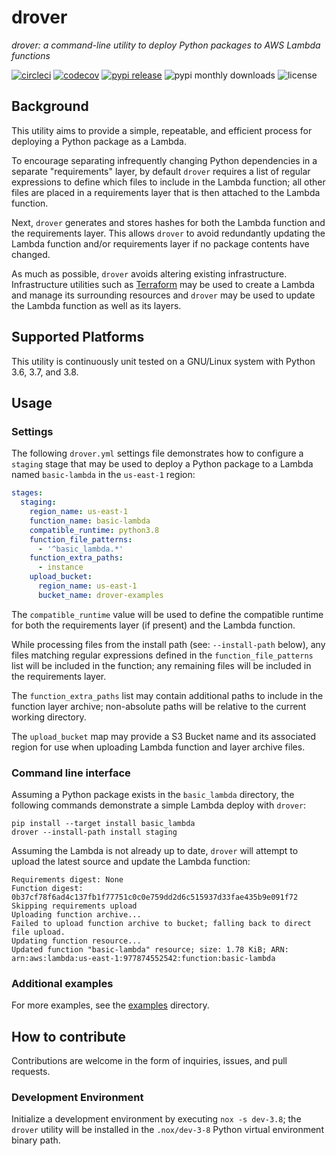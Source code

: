# drover
*drover: a command-line utility to deploy Python packages to AWS Lambda functions*

[![circleci](https://circleci.com/gh/jwilges/drover/tree/master.svg?style=shield)](https://circleci.com/gh/jwilges/drover/tree/master)
[![codecov](https://codecov.io/gh/jwilges/drover/branch/master/graph/badge.svg)](https://codecov.io/gh/jwilges/drover/branch/master)
[![pypi release](https://img.shields.io/pypi/v/drover)](https://pypi.org/project/drover)
![pypi monthly downloads](https://img.shields.io/pypi/dm/drover)
![license](https://img.shields.io/github/license/jwilges/drover)

## Background
This utility aims to provide a simple, repeatable, and efficient process for
deploying a Python package as a Lambda.

To encourage separating infrequently changing Python dependencies in a separate
"requirements" layer, by default `drover` requires a list of regular expressions
to define which files to include in the Lambda function; all other files are
placed in a requirements layer that is then attached to the Lambda function.

Next, `drover` generates and stores hashes for both the Lambda function and the
requirements layer. This allows `drover` to avoid redundantly updating the
Lambda function and/or requirements layer if no package contents have changed.

As much as possible, `drover` avoids altering existing infrastructure.
Infrastructure utilities such as
[Terraform](https://github.com/hashicorp/terraform) may be used to create a
Lambda and manage its surrounding resources and `drover` may be used to update
the Lambda function as well as its layers.

## Supported Platforms
This utility is continuously unit tested on a GNU/Linux system with Python 3.6,
3.7, and 3.8.

## Usage
### Settings
The following `drover.yml` settings file demonstrates how to configure a
`staging` stage that may be used to deploy a Python package to a Lambda named
`basic-lambda` in the `us-east-1` region:

```yaml
stages:
  staging:
    region_name: us-east-1
    function_name: basic-lambda
    compatible_runtime: python3.8
    function_file_patterns:
      - '^basic_lambda.*'
    function_extra_paths:
      - instance
    upload_bucket:
      region_name: us-east-1
      bucket_name: drover-examples
```

The `compatible_runtime` value will be used to define the compatible runtime for
both the requirements layer (if present) and the Lambda function.

While processing files from the install path (see: `--install-path` below), any
files matching regular expressions defined in the `function_file_patterns` list
will be included in the function; any remaining files will be included in the
requirements layer.

The `function_extra_paths` list may contain additional paths to include in the
function layer archive; non-absolute paths will be relative to the current
working directory.

The `upload_bucket` map may provide a S3 Bucket name and its associated region
for use when uploading Lambda function and layer archive files.

### Command line interface
Assuming a Python package exists in the `basic_lambda` directory, the following
commands demonstrate a simple Lambda deploy with `drover`:

    pip install --target install basic_lambda
    drover --install-path install staging

Assuming the Lambda is not already up to date, `drover` will attempt to upload
the latest source and update the Lambda function:

    Requirements digest: None
    Function digest: 0b37cf78f6ad4c137fb1f77751c0c0e759dd2d6c515937d33fae435b9e091f72
    Skipping requirements upload
    Uploading function archive...
    Failed to upload function archive to bucket; falling back to direct file upload.
    Updating function resource...
    Updated function "basic-lambda" resource; size: 1.78 KiB; ARN: arn:aws:lambda:us-east-1:977874552542:function:basic-lambda

### Additional examples
For more examples, see the [examples](examples/README.md) directory.

## How to contribute
Contributions are welcome in the form of inquiries, issues, and pull requests.

### Development Environment
Initialize a development environment by executing `nox -s dev-3.8`; the `drover`
utility will be installed in the `.nox/dev-3-8` Python virtual environment
binary path.
